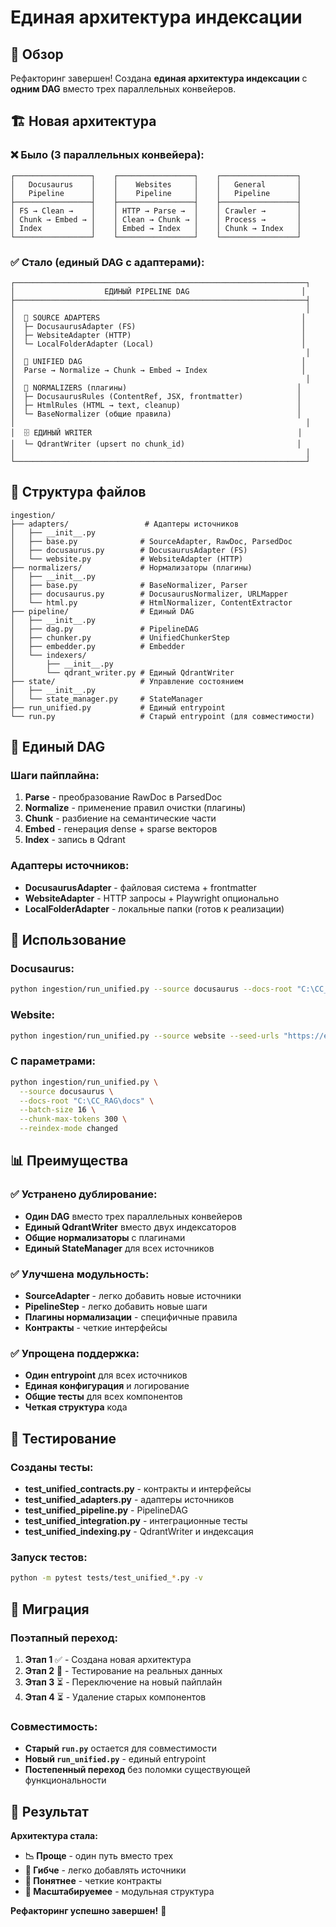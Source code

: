 # Единая архитектура индексации

## 🎯 Обзор

Рефакторинг завершен! Создана **единая архитектура индексации** с **одним DAG** вместо трех параллельных конвейеров.

## 🏗️ Новая архитектура

### ❌ Было (3 параллельных конвейера):
```
┌─────────────────┐    ┌─────────────────┐    ┌─────────────────┐
│   Docusaurus    │    │    Websites     │    │   General       │
│   Pipeline      │    │    Pipeline     │    │   Pipeline      │
├─────────────────┤    ├─────────────────┤    ├─────────────────┤
│ FS → Clean →    │    │ HTTP → Parse →  │    │ Crawler →       │
│ Chunk → Embed → │    │ Clean → Chunk → │    │ Process →       │
│ Index           │    │ Embed → Index   │    │ Chunk → Index   │
└─────────────────┘    └─────────────────┘    └─────────────────┘
```

### ✅ Стало (единый DAG с адаптерами):
```
┌─────────────────────────────────────────────────────────────────┐
│                    ЕДИНЫЙ PIPELINE DAG                         │
├─────────────────────────────────────────────────────────────────┤
│                                                                 │
│  📁 SOURCE ADAPTERS                                             │
│  ├─ DocusaurusAdapter (FS)                                     │
│  ├─ WebsiteAdapter (HTTP)                                      │
│  └─ LocalFolderAdapter (Local)                                 │
│                                                                 │
│  🔄 UNIFIED DAG                                                 │
│  Parse → Normalize → Chunk → Embed → Index                     │
│                                                                 │
│  📝 NORMALIZERS (плагины)                                      │
│  ├─ DocusaurusRules (ContentRef, JSX, frontmatter)            │
│  ├─ HtmlRules (HTML → text, cleanup)                          │
│  └─ BaseNormalizer (общие правила)                            │
│                                                                 │
│  🗄️ ЕДИНЫЙ WRITER                                              │
│  └─ QdrantWriter (upsert по chunk_id)                         │
│                                                                 │
└─────────────────────────────────────────────────────────────────┘
```

## 📁 Структура файлов

```
ingestion/
├── adapters/                 # Адаптеры источников
│   ├── __init__.py
│   ├── base.py              # SourceAdapter, RawDoc, ParsedDoc
│   ├── docusaurus.py        # DocusaurusAdapter (FS)
│   └── website.py           # WebsiteAdapter (HTTP)
├── normalizers/             # Нормализаторы (плагины)
│   ├── __init__.py
│   ├── base.py              # BaseNormalizer, Parser
│   ├── docusaurus.py        # DocusaurusNormalizer, URLMapper
│   └── html.py              # HtmlNormalizer, ContentExtractor
├── pipeline/                # Единый DAG
│   ├── __init__.py
│   ├── dag.py               # PipelineDAG
│   ├── chunker.py           # UnifiedChunkerStep
│   ├── embedder.py          # Embedder
│   └── indexers/
│       ├── __init__.py
│       └── qdrant_writer.py # Единый QdrantWriter
├── state/                   # Управление состоянием
│   ├── __init__.py
│   └── state_manager.py     # StateManager
├── run_unified.py           # Единый entrypoint
└── run.py                   # Старый entrypoint (для совместимости)
```

## 🔄 Единый DAG

### Шаги пайплайна:
1. **Parse** - преобразование RawDoc в ParsedDoc
2. **Normalize** - применение правил очистки (плагины)
3. **Chunk** - разбиение на семантические части
4. **Embed** - генерация dense + sparse векторов
5. **Index** - запись в Qdrant

### Адаптеры источников:
- **DocusaurusAdapter** - файловая система + frontmatter
- **WebsiteAdapter** - HTTP запросы + Playwright опционально
- **LocalFolderAdapter** - локальные папки (готов к реализации)

## 🚀 Использование

### Docusaurus:
```bash
python ingestion/run_unified.py --source docusaurus --docs-root "C:\CC_RAG\docs"
```

### Website:
```bash
python ingestion/run_unified.py --source website --seed-urls "https://example.com"
```

### С параметрами:
```bash
python ingestion/run_unified.py \
  --source docusaurus \
  --docs-root "C:\CC_RAG\docs" \
  --batch-size 16 \
  --chunk-max-tokens 300 \
  --reindex-mode changed
```

## 📊 Преимущества

### ✅ Устранено дублирование:
- **Один DAG** вместо трех параллельных конвейеров
- **Единый QdrantWriter** вместо двух индексаторов
- **Общие нормализаторы** с плагинами
- **Единый StateManager** для всех источников

### ✅ Улучшена модульность:
- **SourceAdapter** - легко добавить новые источники
- **PipelineStep** - легко добавить новые шаги
- **Плагины нормализации** - специфичные правила
- **Контракты** - четкие интерфейсы

### ✅ Упрощена поддержка:
- **Один entrypoint** для всех источников
- **Единая конфигурация** и логирование
- **Общие тесты** для всех компонентов
- **Четкая структура** кода

## 🧪 Тестирование

### Созданы тесты:
- **test_unified_contracts.py** - контракты и интерфейсы
- **test_unified_adapters.py** - адаптеры источников
- **test_unified_pipeline.py** - PipelineDAG
- **test_unified_integration.py** - интеграционные тесты
- **test_unified_indexing.py** - QdrantWriter и индексация

### Запуск тестов:
```bash
python -m pytest tests/test_unified_*.py -v
```

## 🔄 Миграция

### Поэтапный переход:
1. **Этап 1** ✅ - Создана новая архитектура
2. **Этап 2** 🔄 - Тестирование на реальных данных
3. **Этап 3** ⏳ - Переключение на новый пайплайн
4. **Этап 4** ⏳ - Удаление старых компонентов

### Совместимость:
- **Старый `run.py`** остается для совместимости
- **Новый `run_unified.py`** - единый entrypoint
- **Постепенный переход** без поломки существующей функциональности

## 🎉 Результат

**Архитектура стала:**
- **📉 Проще** - один путь вместо трех
- **🔧 Гибче** - легко добавлять источники
- **📖 Понятнее** - четкие контракты
- **🚀 Масштабируемее** - модульная структура

**Рефакторинг успешно завершен!** 🎉
